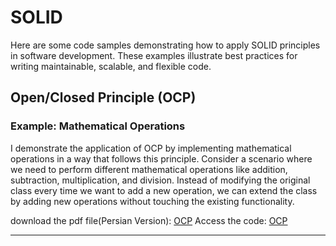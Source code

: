 # SOLID
Here are some code samples demonstrating how to apply SOLID principles in software development. These examples illustrate best practices for writing maintainable, scalable, and flexible code.

## Open/Closed Principle (OCP)

### Example: Mathematical Operations
I demonstrate the application of OCP by implementing mathematical operations in a way that follows this principle.
Consider a scenario where we need to perform different mathematical operations like addition, subtraction, multiplication, and division.
Instead of modifying the original class every time we want to add a new operation, we can extend the class by adding new operations without touching the existing functionality.

download the pdf file(Persian Version): [OCP](https://github.com/mehdi-ahmed/SOLIDCodeExamplesHub/blob/main/OCP/OCP.pdf)
Access the code: [OCP](https://github.com/CodeSpresso-dev/SOLIDCodeExamplesHub/tree/main/SOLID/src/main/java/ir/mehdi/ood/solid/ocp)

---
